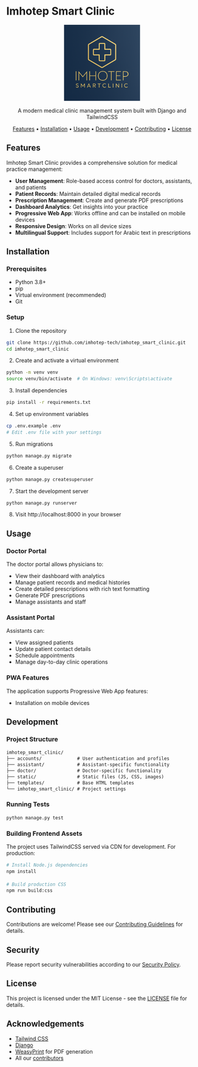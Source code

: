 # Imhotep Smart Clinic

<p align="center">
  <img src="static/imhotep_clinic.png" alt="Imhotep Smart Clinic Logo" width="200">
</p>

<p align="center">
  A modern medical clinic management system built with Django and TailwindCSS
</p>

<p align="center">
  <a href="#features">Features</a> •
  <a href="#installation">Installation</a> •
  <a href="#usage">Usage</a> •
  <a href="#development">Development</a> •
  <a href="#contributing">Contributing</a> •
  <a href="#license">License</a>
</p>

## Features

Imhotep Smart Clinic provides a comprehensive solution for medical practice management:

- **User Management**: Role-based access control for doctors, assistants, and patients
- **Patient Records**: Maintain detailed digital medical records
- **Prescription Management**: Create and generate PDF prescriptions
- **Dashboard Analytics**: Get insights into your practice
- **Progressive Web App**: Works offline and can be installed on mobile devices
- **Responsive Design**: Works on all device sizes
- **Multilingual Support**: Includes support for Arabic text in prescriptions

## Installation

### Prerequisites

- Python 3.8+
- pip
- Virtual environment (recommended)
- Git

### Setup

1. Clone the repository
```bash
git clone https://github.com/imhotep-tech/imhotep_smart_clinic.git
cd imhotep_smart_clinic
```

2. Create and activate a virtual environment
```bash
python -m venv venv
source venv/bin/activate  # On Windows: venv\Scripts\activate
```

3. Install dependencies
```bash
pip install -r requirements.txt
```

4. Set up environment variables
```bash
cp .env.example .env
# Edit .env file with your settings
```

5. Run migrations
```bash
python manage.py migrate
```

6. Create a superuser
```bash
python manage.py createsuperuser
```

7. Start the development server
```bash
python manage.py runserver
```

8. Visit http://localhost:8000 in your browser

## Usage

### Doctor Portal

The doctor portal allows physicians to:
- View their dashboard with analytics
- Manage patient records and medical histories
- Create detailed prescriptions with rich text formatting
- Generate PDF prescriptions
- Manage assistants and staff

### Assistant Portal

Assistants can:
- View assigned patients
- Update patient contact details
- Schedule appointments
- Manage day-to-day clinic operations

### PWA Features

The application supports Progressive Web App features:
- Installation on mobile devices

## Development

### Project Structure

```
imhotep_smart_clinic/
├── accounts/             # User authentication and profiles
├── assistant/            # Assistant-specific functionality
├── doctor/               # Doctor-specific functionality
├── static/               # Static files (JS, CSS, images)
├── templates/            # Base HTML templates
└── imhotep_smart_clinic/ # Project settings
```

### Running Tests

```bash
python manage.py test
```

### Building Frontend Assets

The project uses TailwindCSS served via CDN for development. For production:

```bash
# Install Node.js dependencies
npm install

# Build production CSS
npm run build:css
```

## Contributing

Contributions are welcome! Please see our [Contributing Guidelines](CONTRIBUTING.md) for details.

## Security

Please report security vulnerabilities according to our [Security Policy](SECURITY.md).

## License

This project is licensed under the MIT License - see the [LICENSE](LICENSE) file for details.

## Acknowledgements

- [Tailwind CSS](https://tailwindcss.com/)
- [Django](https://www.djangoproject.com/)
- [WeasyPrint](https://weasyprint.org/) for PDF generation
- All our [contributors](https://github.com/imhotep-tech/imhotep_smart_clinic/graphs/contributors)

